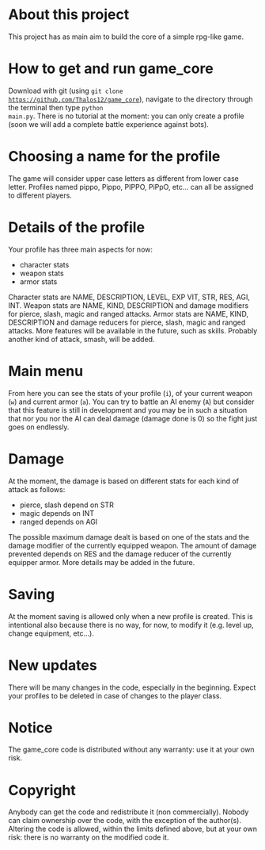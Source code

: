 # About this project

This project has as main aim to build the core of a simple rpg-like game.

# How to get and run game_core

Download with git (using <code>git clone https://github.com/Thalos12/game_core</code>),
navigate to the directory through the terminal then type <code>python main.py</code>.
There is no tutorial at the moment: you can only create a profile (soon we will add a
complete battle experience against bots).

# Choosing a name for the profile

The game will consider upper case letters as different from lower case letter.
Profiles named pippo, Pippo, PIPPO, PiPpO, etc… can all be assigned to different players.

# Details of the profile

Your profile has three main aspects for now:
<ul>
<li>character stats
<li>weapon stats
<li>armor stats
</ul>
Character stats are NAME, DESCRIPTION, LEVEL, EXP VIT, STR, RES, AGI, INT.
Weapon stats are NAME, KIND, DESCRIPTION and damage modifiers for pierce, slash, magic and
ranged attacks.
Armor stats are NAME, KIND, DESCRIPTION and damage reducers for pierce, slash, magic and
ranged attacks.
More features will be available in the future, such as skills.
Probably another kind of attack, smash, will be added.

# Main menu

From here you can see the stats of your profile (<code>i</code>), of your current weapon
(<code>w</code>) and current armor (<code>a</code>).
You can try to battle an AI enemy (<code>A</code>) but consider that this feature is still
in development and you may be in such a situation that nor you nor the AI can deal damage
(damage done is 0) so the fight just goes on endlessly.

# Damage

At the moment, the damage is based on different stats for each kind of attack
as follows:
<ul>
<li>pierce, slash depend on STR
<li>magic depends on INT
<li>ranged depends on AGI
</ul>
The possible maximum damage dealt is based on one of the stats and the damage modifier of
the currently equipped weapon.
The amount of damage prevented depends on RES and the damage reducer of the currently
equipper armor.
More details may be added in the future.

# Saving

At the moment saving is allowed only when a new profile is created.
This is intentional also because there is no way, for now, to modify it
(e.g. level up, change equipment, etc…).

# New updates

There will be many changes in the code, especially in the beginning.
Expect your profiles to be deleted in case of changes to the player class.

# Notice

The game_core code is distributed without any warranty: use it at your own risk.

# Copyright

Anybody can get the code and redistribute it (non commercially).
Nobody can claim ownership over the code, with the exception of the author(s).
Altering the code is allowed, within the limits defined above, but at your own risk: there
is no warranty on the modified code it.
